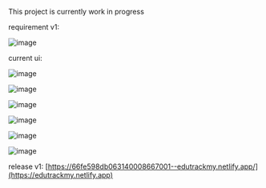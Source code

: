 This project is currently work in progress

requirement v1:

![image](https://github.com/user-attachments/assets/8b2e9eb4-503c-40bb-9a01-4d19bd56f51d)

current ui:

![image](https://github.com/user-attachments/assets/2616cd5b-e2bd-435c-8962-b895c8466023)

![image](https://github.com/user-attachments/assets/b5d09bf8-7bd5-49e3-843f-9ba46be4e62a)

![image](https://github.com/user-attachments/assets/29774fa0-4891-4a62-aae6-112384f91498)

![image](https://github.com/user-attachments/assets/e1408ed4-06ec-4dd6-809d-5ad43e1e12e3)

![image](https://github.com/user-attachments/assets/8c24ac45-06e4-488a-be26-3079e74275a0)

![image](https://github.com/user-attachments/assets/c703c27b-76a0-4e19-a080-19878e8e1bd3)







release v1: [https://66fe598db063140008667001--edutrackmy.netlify.app/](https://edutrackmy.netlify.app)


